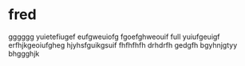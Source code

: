 # fred
gggggg
yuietefiugef
eufgweuiofg
fgoefghweouif
 full
yuiufgeuigf
erfhjkgeoiufgheg
hjyhsfguikgsuif
fhfhfhfh
drhdrfh
gedgfh
bgyhnjgtyy
bhggghjk
